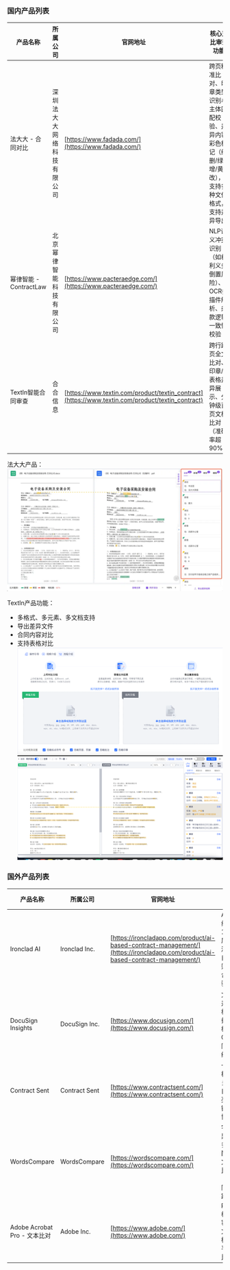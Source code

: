 ### 国内产品列表
| 产品名称                | 所属公司               | 官网地址                                      | 核心对比审查功能                                                |
|-------------------------|------------------------|-----------------------------------------------|---------------------------------------------------------|
| 法大大 - 合同对比      | 深圳法大大网络科技有限公司 | [https://www.fadada.com/](https://www.fadada.com/) | 跨页精准比对、印章类型识别与主体匹配校验、差异内容彩色标记（红删/绿增/黄改），支持多种文件格式，支持差异导出 |
| 幂律智能 - ContractLaw  | 北京幂律智能科技有限公司  | [https://www.pacteraedge.com/](https://www.pacteraedge.com/) | NLP语义冲突识别（如权利义务倒置风险）、OCR扫描件解析、条款逻辑一致性校验                 |
| TextIn智能合同审查      | 合合信息                | [https://www.textin.com/product/textin_contract](https://www.textin.com/product/textin_contract) | 跨行跨页全文比对、印章/表格差异展示、分钟级百页文档比对（准确率超90%）                   |
法大大产品：
![img_2.png](img_2.png)

TextIn产品功能：
- 多格式、多元素、多文档支持
- 导出差异文件
- 合同内容对比
- 支持表格对比
![img.png](img.png)
![img_1.png](img_1.png)



### 国外产品列表
| 产品名称                | 所属公司               | 官网地址                                      | 核心对比审查功能                                                                 |
|-------------------------|------------------------|-----------------------------------------------|----------------------------------------------------------------------------------|
| Ironclad AI             | Ironclad Inc.          | [https://ironcladapp.com/product/ai-based-contract-management/](https://ironcladapp.com/product/ai-based-contract-management/) | AI自动红线建议、194+合同属性检测、基于自定义规则的条款合规性校验                 |
| DocuSign Insights       | DocuSign Inc.          | [https://www.docusign.com/](https://www.docusign.com/) | 文档智能差异分析、OCR扫描件解析、与CRM系统同步比对结果                           |
| Contract Sent           | Contract Sent          | [https://www.contractsent.com/](https://www.contractsent.com/) | 一键侧边栏比对、关键条款自动高亮、秘密链接分享协作审查                           |
| WordsCompare            | WordsCompare           | [https://wordscompare.com/](https://wordscompare.com/) | 字符级差异检测、多设备适配、法律文档专用比对模式（支持合同修订追踪）             |
| Adobe Acrobat Pro - 文本比对 | Adobe Inc.         | [https://www.adobe.com/](https://www.adobe.com/) | PDF/Word格式兼容、基础文字差异标记、跨平台同步比对结果                           |